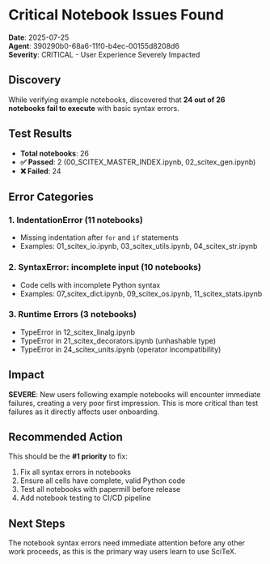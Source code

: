 # Critical Notebook Issues Found

**Date**: 2025-07-25  
**Agent**: 390290b0-68a6-11f0-b4ec-00155d8208d6  
**Severity**: CRITICAL - User Experience Severely Impacted

## Discovery

While verifying example notebooks, discovered that **24 out of 26 notebooks fail to execute** with basic syntax errors.

## Test Results

- **Total notebooks**: 26
- **✅ Passed**: 2 (00_SCITEX_MASTER_INDEX.ipynb, 02_scitex_gen.ipynb)
- **❌ Failed**: 24

## Error Categories

### 1. IndentationError (11 notebooks)
- Missing indentation after `for` and `if` statements
- Examples: 01_scitex_io.ipynb, 03_scitex_utils.ipynb, 04_scitex_str.ipynb

### 2. SyntaxError: incomplete input (10 notebooks)
- Code cells with incomplete Python syntax
- Examples: 07_scitex_dict.ipynb, 09_scitex_os.ipynb, 11_scitex_stats.ipynb

### 3. Runtime Errors (3 notebooks)
- TypeError in 12_scitex_linalg.ipynb
- TypeError in 21_scitex_decorators.ipynb (unhashable type)
- TypeError in 24_scitex_units.ipynb (operator incompatibility)

## Impact

**SEVERE**: New users following example notebooks will encounter immediate failures, creating a very poor first impression. This is more critical than test failures as it directly affects user onboarding.

## Recommended Action

This should be the **#1 priority** to fix:
1. Fix all syntax errors in notebooks
2. Ensure all cells have complete, valid Python code
3. Test all notebooks with papermill before release
4. Add notebook testing to CI/CD pipeline

## Next Steps

The notebook syntax errors need immediate attention before any other work proceeds, as this is the primary way users learn to use SciTeX.
